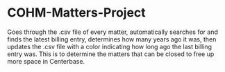 # COHM-Matters-Project
Goes through the .csv file of every matter, automatically searches for and finds the latest billing entry, determines how many years ago it was, then updates the .csv file with a color indicating how long ago the last billing entry was. This is to determine the matters that can be closed to free up more space in Centerbase.
